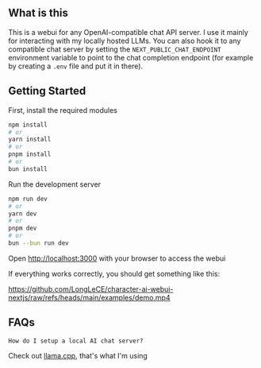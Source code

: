 ## What is this

This is a webui for any OpenAI-compatible chat API server. I use it mainly for interacting with my locally hosted LLMs. You can also hook it to any compatible chat server by setting the `NEXT_PUBLIC_CHAT_ENDPOINT` environment variable to point to the chat completion endpoint (for example by creating a `.env` file and put it in there).

## Getting Started

First, install the required modules

```bash
npm install
# or
yarn install
# or
pnpm install
# or
bun install
```

Run the development server

```bash
npm run dev
# or
yarn dev
# or
pnpm dev
# or
bun --bun run dev
```

Open [http://localhost:3000](http://localhost:3000) with your browser to access the webui

If everything works correctly, you should get something like this:

https://github.com/LongLeCE/character-ai-webui-nextjs/raw/refs/heads/main/examples/demo.mp4

## FAQs

`How do I setup a local AI chat server?`

Check out [llama.cpp](https://github.com/ggml-org/llama.cpp), that's what I'm using